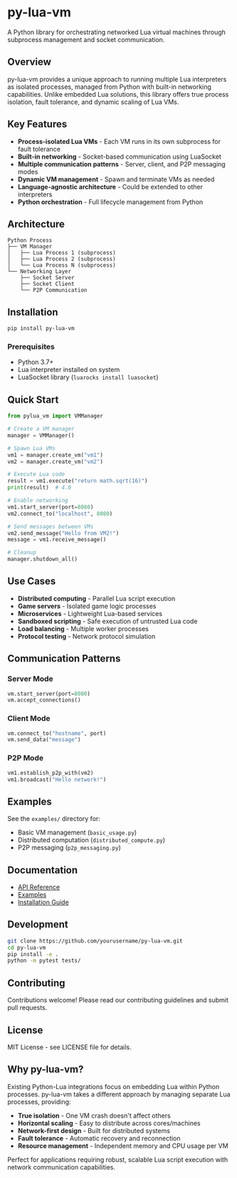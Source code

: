 # py-lua-vm

A Python library for orchestrating networked Lua virtual machines through subprocess management and socket communication.

## Overview

py-lua-vm provides a unique approach to running multiple Lua interpreters as isolated processes, managed from Python with built-in networking capabilities. Unlike embedded Lua solutions, this library offers true process isolation, fault tolerance, and dynamic scaling of Lua VMs.

## Key Features

- **Process-isolated Lua VMs** - Each VM runs in its own subprocess for fault tolerance
- **Built-in networking** - Socket-based communication using LuaSocket
- **Multiple communication patterns** - Server, client, and P2P messaging modes
- **Dynamic VM management** - Spawn and terminate VMs as needed
- **Language-agnostic architecture** - Could be extended to other interpreters
- **Python orchestration** - Full lifecycle management from Python

## Architecture

```
Python Process
├── VM Manager
│   ├── Lua Process 1 (subprocess)
│   ├── Lua Process 2 (subprocess)
│   └── Lua Process N (subprocess)
└── Networking Layer
    ├── Socket Server
    ├── Socket Client
    └── P2P Communication
```

## Installation

```bash
pip install py-lua-vm
```

### Prerequisites

- Python 3.7+
- Lua interpreter installed on system
- LuaSocket library (`luarocks install luasocket`)

## Quick Start

```python
from pylua_vm import VMManager

# Create a VM manager
manager = VMManager()

# Spawn Lua VMs
vm1 = manager.create_vm("vm1")
vm2 = manager.create_vm("vm2")

# Execute Lua code
result = vm1.execute("return math.sqrt(16)")
print(result)  # 4.0

# Enable networking
vm1.start_server(port=8080)
vm2.connect_to("localhost", 8080)

# Send messages between VMs
vm2.send_message("Hello from VM2!")
message = vm1.receive_message()

# Cleanup
manager.shutdown_all()
```

## Use Cases

- **Distributed computing** - Parallel Lua script execution
- **Game servers** - Isolated game logic processes
- **Microservices** - Lightweight Lua-based services
- **Sandboxed scripting** - Safe execution of untrusted Lua code
- **Load balancing** - Multiple worker processes
- **Protocol testing** - Network protocol simulation

## Communication Patterns

### Server Mode
```python
vm.start_server(port=8080)
vm.accept_connections()
```

### Client Mode  
```python
vm.connect_to("hostname", port)
vm.send_data("message")
```

### P2P Mode
```python
vm1.establish_p2p_with(vm2)
vm1.broadcast("Hello network!")
```

## Examples

See the `examples/` directory for:
- Basic VM management (`basic_usage.py`)
- Distributed computation (`distributed_compute.py`) 
- P2P messaging (`p2p_messaging.py`)

## Documentation

- [API Reference](docs/api.md)
- [Examples](docs/examples.md)
- [Installation Guide](docs/installation.md)

## Development

```bash
git clone https://github.com/yourusername/py-lua-vm.git
cd py-lua-vm
pip install -e .
python -m pytest tests/
```

## Contributing

Contributions welcome! Please read our contributing guidelines and submit pull requests.

## License

MIT License - see LICENSE file for details.

## Why py-lua-vm?

Existing Python-Lua integrations focus on embedding Lua within Python processes. py-lua-vm takes a different approach by managing separate Lua processes, providing:

- **True isolation** - One VM crash doesn't affect others
- **Horizontal scaling** - Easy to distribute across cores/machines  
- **Network-first design** - Built for distributed systems
- **Fault tolerance** - Automatic recovery and reconnection
- **Resource management** - Independent memory and CPU usage per VM

Perfect for applications requiring robust, scalable Lua script execution with network communication capabilities.
